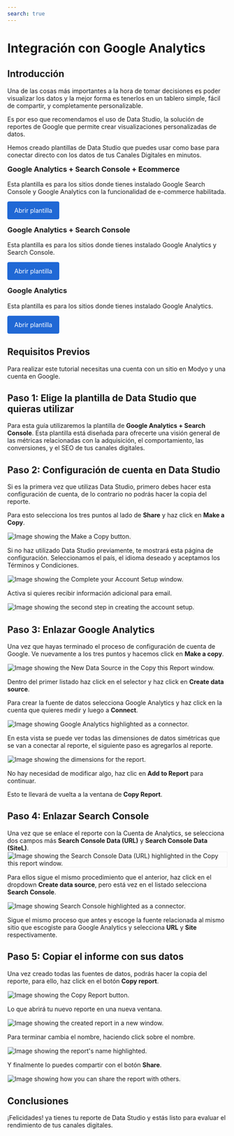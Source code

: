 ```yaml
---
search: true
---
```


# Integración con Google Analytics

## Introducción

Una de las cosas más importantes a la hora de tomar decisiones es poder visualizar los datos y la mejor forma es tenerlos en un tablero simple, fácil de compartir, y completamente personalizable.

Es por eso que recomendamos el uso de Data Studio, la solución de reportes de Google que permite crear visualizaciones personalizadas de datos. 

Hemos creado plantillas de Data Studio que puedes usar como base para conectar directo con los datos de tus Canales Digitales en minutos.

<h3 style="margin-top: 0;padding-top: 0;">Google Analytics + Search Console + Ecommerce</h3>
Esta plantilla es para los sitios donde tienes instalado Google Search Console y Google Analytics con la funcionalidad de e-commerce habilitada.

<a href="https://datastudio.google.com/u/0/reporting/1DGfpSFw6KeX9jio2zuclqWd0ccSfUGDt" target="_blank" rel="noopener noreferrer" style="background: #2068d5;color: #fff;padding: 12px 16px;border-radius: 4px;display: inline-block;text-decoration: none;">Abrir plantilla</a>

<h3 style="margin-top: 0;padding-top: 0;">Google Analytics + Search Console</h3>
Esta plantilla es para los sitios donde tienes instalado Google Analytics y Search Console.

<a href="https://datastudio.google.com/u/0/reporting/1B0-q3Eq_N5w43k2dbY9YfENzyBpwDikr/page/t6g6" target="_blank" rel="noopener noreferrer" style="background: #2068d5;color: #fff;padding: 12px 16px;border-radius: 4px;display: inline-block;text-decoration: none;">Abrir plantilla</a>

<h3 style="margin-top: 0;padding-top: 0;">Google Analytics</h3>
Esta plantilla es para los sitios donde tienes instalado Google Analytics.

<a href="https://datastudio.google.com/u/0/reporting/1xcJfuU25m5CNGSC80XsVQp0uPyV2fsRA/page/t6g6" target="_blank" rel="noopener noreferrer" style="background: #2068d5;color: #fff;padding: 12px 16px;border-radius: 4px;display: inline-block;text-decoration: none;">Abrir plantilla</a>

## Requisitos Previos

Para realizar este tutorial necesitas una cuenta con un sitio en Modyo y una cuenta en Google.

## Paso 1: Elige la plantilla de Data Studio que quieras utilizar

Para esta guía utilizaremos la plantilla de <b>Google Analytics + Search Console</b>. Esta plantilla está diseñada para ofrecerte una visión general de las métricas relacionadas con la adquisición, el comportamiento, las conversiones, y el SEO de tus canales digitales.

## Paso 2: Configuración de cuenta en Data Studio

Si es la primera vez que utilizas Data Studio, primero debes hacer esta configuración de cuenta, de lo contrario no podrás hacer la copia del reporte.

Para esto selecciona los tres puntos al lado de <b>Share</b> y haz click en <b>Make a Copy</b>.

<img src="/assets/img/tutorials/data-studio/1.png" style="border: 1px solid rgb(238, 238, 238);max-width: 650px;margin: auto 0;" alt="Image showing the Make a Copy button."/>

Si no haz utilizado Data Studio previamente, te mostrará esta página de configuración. Seleccionamos el país, el idioma deseado y aceptamos los Términos y Condiciones.

<img src="/assets/img/tutorials/data-studio/2.png" style="border: 1px solid rgb(238, 238, 238);max-width: 650px;margin: auto 0;" alt="Image showing the Complete your Account Setup window."/>

Activa si quieres recibir información adicional para email.

<img src="/assets/img/tutorials/data-studio/2-1.png" style="border: 1px solid rgb(238, 238, 238);max-width: 650px;margin: auto 0;" alt="Image showing the second step in creating the account setup."/>

## Paso 3: Enlazar Google Analytics

Una vez que hayas terminado el proceso de configuración de cuenta de Google. Ve nuevamente a los tres puntos y hacemos click en <b>Make a copy</b>.

<img src="/assets/img/tutorials/data-studio/2-2.png" style="border: 1px solid rgb(238, 238, 238);max-width: 650px;margin: auto 0;" alt="Image showing the New Data Source in the Copy this Report window."/>

Dentro del primer listado haz click en el selector y haz click en <b>Create data source</b>.

Para crear la fuente de datos selecciona Google Analytics y haz click en la cuenta que quieres medir y luego a <b>Connect</b>.

<img src="/assets/img/tutorials/data-studio/2-3.png" style="border: 1px solid rgb(238, 238, 238);max-width: 650px;margin: auto 0;" alt="Image showing Google Analytics highlighted as a connector."/>

En esta vista se puede ver todas las dimensiones de datos simétricas que se van a conectar al reporte, el siguiente paso es agregarlos al reporte.

<img src="/assets/img/tutorials/data-studio/3.png" style="border: 1px solid rgb(238, 238, 238);max-width: 650px;margin: auto 0;" alt="Image showing the dimensions for the report."/>

No hay necesidad de modificar algo, haz clic en <b>Add to Report</b> para continuar.

Esto te llevará de vuelta a la ventana de <b>Copy Report</b>.


## Paso 4: Enlazar Search Console

Una vez que se enlace el reporte con la Cuenta de Analytics, se selecciona dos campos más <b>Search Console Data (URL)</b> y <b>Search Console Data (SiteL)</b>.
<img src="/assets/img/tutorials/data-studio/2-4.png" style="border: 1px solid rgb(238, 238, 238);max-width: 650px;margin: auto 0;" alt="Image showing the Search Console Data (URL) highlighted in the Copy this report window."/>

Para ellos sigue el mismo procedimiento que el anterior, haz click en el dropdown <b>Create data source</b>, pero está vez en el listado selecciona <b>Search Console</b>.

<img src="/assets/img/tutorials/data-studio/2-5.png" style="border: 1px solid rgb(238, 238, 238);max-width: 650px;margin: auto 0;" alt="Image showing Search Console highlighted as a connector."/>

Sigue el mismo proceso que antes y escoge la fuente relacionada al mismo sitio que escogiste para Google Analytics y selecciona <b>URL</b> y <b>Site</b> respectivamente.

## Paso 5: Copiar el informe con sus datos

Una vez creado todas las fuentes de datos, podrás hacer la copia del reporte, para ello, haz click en el botón <b>Copy report</b>.

<img src="/assets/img/tutorials/data-studio/5.png" style="border: 1px solid rgb(238, 238, 238);max-width: 650px;margin: auto 0;" alt="Image showing the Copy Report button."/>

Lo que abrirá tu nuevo reporte en una nueva ventana.

<img src="/assets/img/tutorials/data-studio/6.png" style="border: 1px solid rgb(238, 238, 238);max-width: 650px;margin: auto 0;" alt="Image showing the created report in a new window."/>

Para terminar cambia el nombre, haciendo click sobre el nombre.

<img src="/assets/img/tutorials/data-studio/7.png" style="border: 1px solid rgb(238, 238, 238);max-width: 650px;margin: auto 0;" alt="Image showing the report's name highlighted."/>

Y finalmente lo puedes compartir con el botón <b>Share</b>.

<img src="/assets/img/tutorials/data-studio/8.png" style="border: 1px solid rgb(238, 238, 238);max-width: 650px;margin: auto 0;" alt="Image showing how you can share the report with others."/>


## Conclusiones

¡Felicidades! ya tienes tu reporte de Data Studio y estás listo para evaluar el rendimiento de tus canales digitales.
